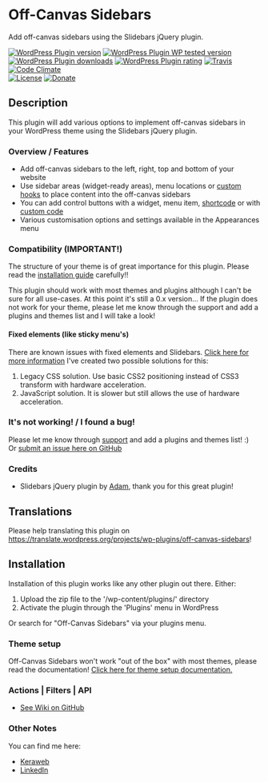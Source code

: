 # Off-Canvas Sidebars #
Add off-canvas sidebars using the Slidebars jQuery plugin.

[![WordPress Plugin version](https://img.shields.io/wordpress/plugin/v/off-canvas-sidebars.svg?style=flat)](https://wordpress.org/plugins/off-canvas-sidebars/)
[![WordPress Plugin WP tested version](https://img.shields.io/wordpress/v/off-canvas-sidebars.svg?style=flat)](https://wordpress.org/plugins/off-canvas-sidebars/)
[![WordPress Plugin downloads](https://img.shields.io/wordpress/plugin/dt/off-canvas-sidebars.svg?style=flat)](https://wordpress.org/plugins/off-canvas-sidebars/)
[![WordPress Plugin rating](https://img.shields.io/wordpress/plugin/r/off-canvas-sidebars.svg?style=flat)](https://wordpress.org/plugins/off-canvas-sidebars/)
[![Travis](https://secure.travis-ci.org/JoryHogeveen/off-canvas-sidebars.png?branch=master)](http://travis-ci.org/JoryHogeveen/off-canvas-sidebars)
[![Code Climate](https://codeclimate.com/github/JoryHogeveen/off-canvas-sidebars/badges/gpa.svg)](https://codeclimate.com/github/JoryHogeveen/off-canvas-sidebars)  
[![License](https://img.shields.io/badge/license-GPL--2.0%2B-green.svg)](https://github.com/JoryHogeveen/off-canvas-sidebars/blob/master/license.txt)
[![Donate](https://img.shields.io/badge/Donate-PayPal-green.svg)](https://www.paypal.com/cgi-bin/webscr?cmd=_donations&business=YGPLMLU7XQ9E8&lc=NL&item_name=Off%2dCanvas%20Sidebars&item_number=JWPP%2dOCS&currency_code=EUR&bn=PP%2dDonationsBF%3abtn_donateCC_LG%2egif%3aNonHosted)

## Description
This plugin will add various options to implement off-canvas sidebars in your WordPress theme using the Slidebars jQuery plugin.

### Overview / Features
*	Add off-canvas sidebars to the left, right, top and bottom of your website
*	Use sidebar areas (widget-ready areas), menu locations or [custom hooks](https://github.com/JoryHogeveen/off-canvas-sidebars/wiki/Actions-&-Filters) to place content into the off-canvas sidebars
*	You can add control buttons with a widget, menu item, [shortcode](https://github.com/JoryHogeveen/off-canvas-sidebars/wiki/Shortcodes) or with [custom code](https://github.com/JoryHogeveen/off-canvas-sidebars/wiki/Theme-setup)
*	Various customisation options and settings available in the Appearances menu

### Compatibility (IMPORTANT!)
The structure of your theme is of great importance for this plugin. Please read the [installation guide](https://wordpress.org/plugins/off-canvas-sidebars/installation/) carefully!!

This plugin should work with most themes and plugins although I can't be sure for all use-cases. At this point it's still a 0.x version...
If the plugin does not work for your theme, please let me know through the support and add a plugins and themes list and I will take a look!

#### Fixed elements (like sticky menu's)
There are known issues with fixed elements and Slidebars. [Click here for more information](https://www.adchsm.com/slidebars/help/advanced-usage/elements-with-fixed-positions/)
I've created two possible solutions for this:

1. Legacy CSS solution. Use basic CSS2 positioning instead of CSS3 transform with hardware acceleration.
2. JavaScript solution. It is slower but still allows the use of hardware acceleration.

### It's not working! / I found a bug!
Please let me know through [support](https://wordpress.org/support/plugin/off-canvas-sidebars) and add a plugins and themes list! :)  
Or [submit an issue here on GitHub](https://github.com/JoryHogeveen/off-canvas-sidebars/issues)

### Credits
*	Slidebars jQuery plugin by [Adam](https://www.adchsm.com/slidebars/ "Adam"), thank you for this great plugin!

## Translations
Please help translating this plugin on https://translate.wordpress.org/projects/wp-plugins/off-canvas-sidebars!

## Installation
Installation of this plugin works like any other plugin out there. Either:

1. Upload the zip file to the '/wp-content/plugins/' directory
2. Activate the plugin through the 'Plugins' menu in WordPress

Or search for "Off-Canvas Sidebars" via your plugins menu.

### Theme setup

Off-Canvas Sidebars won't work "out of the box" with most themes, please read the documentation!
[Click here for theme setup documentation.](https://github.com/JoryHogeveen/off-canvas-sidebars/wiki/Theme-setup)

### Actions | Filters | API

*	[See Wiki on GitHub](https://github.com/JoryHogeveen/off-canvas-sidebars/wiki)

### Other Notes
You can find me here:

*	[Keraweb](http://www.keraweb.nl/ "Keraweb")
*	[LinkedIn](https://nl.linkedin.com/in/joryhogeveen "LinkedIn profile")
